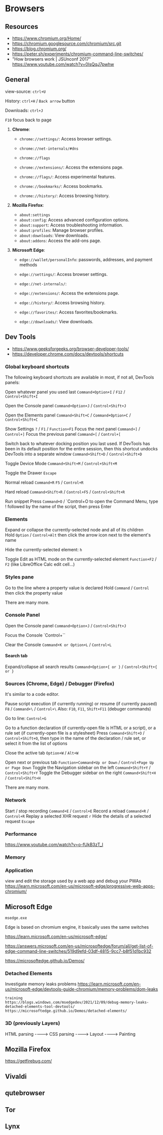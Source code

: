 # Browsers



##  Resources
- <https://www.chromium.org/Home/>
- <https://chromium.googlesource.com/chromium/src.git>
- <https://blog.chromium.org/>
- <https://peter.sh/experiments/chromium-command-line-switches/>
- "How browsers work | JSUnconf 2017" <https://www.youtube.com/watch?v=0IsQqJ7pwhw>










##  General

view-source: `ctrl+U`

History: `ctrl+H` / `Back arrow` button

Downloads: `ctrl+J`

`F10` focus back to page







1. **Chrome**:
	- `chrome://settings/`: Access browser settings.
	
	- `chrome://net-internals/#dns`
	- `chrome://flags`
	
	- `chrome://extensions/`: Access the extensions page.
	- `chrome://flags/`: Access experimental features.
	- `chrome://bookmarks/`: Access bookmarks.
	- `chrome://history/`: Access browsing history.


2. **Mozilla Firefox**:
	- `about:settings`
	- `about:config`: Access advanced configuration options.
	- `about:support`: Access troubleshooting information.
	- `about:profiles`: Manage browser profiles.
	- `about:downloads`: View downloads.
	- `about:addons`: Access the add-ons page.


3. **Microsoft Edge**:
	- `edge://wallet/personalInfo`: passwords, addresses, and payment methods
	
	- `edge://settings/`: Access browser settings.
	
	- `edge://net-internals/`:
	
	- `edge://extensions/`: Access the extensions page.
	- `edge://history/`: Access browsing history.
	- `edge://favorites/`: Access favorites/bookmarks.
	- `edge://downloads/`: View downloads.









## Dev Tools
- <https://www.geeksforgeeks.org/browser-developer-tools/>
- <https://developer.chrome.com/docs/devtools/shortcuts>





### Global keyboard shortcuts
The following keyboard shortcuts are available in most, if not all, DevTools panels:

Open whatever panel you used last
`Command+Option+I` / `F12` / `Control+Shift+I`

Open the Console panel
`Command+Option+J` / `Control+Shift+J`

Open the Elements panel
`Command+Shift+C` / `Command+Option+C` / `Control+Shift+C`




Show Settings `?` /  `F1` / `Function+F1`
Focus the next panel `Command+]` / `Control+]`
Focus the previous panel `Command+[` / `Control+[`

Switch back to whatever docking position you last used. If DevTools has been in its default position for the entire session, then this shortcut undocks DevTools into a separate window
`Command+Shift+D` / `Control+Shift+D`

Toggle Device Mode
`Command+Shift+M` /	`Control+Shift+M`

Toggle the Drawer
`Escape`

Normal reload
`Command+R`	`F5` / `Control+R`

Hard reload
`Command+Shift+R` /	`Control+F5` / `Control+Shift+R`




Run snippet
Press `Command+O` / `Control+O to open the Command Menu, type ! followed by the name of the script, then press Enter










### Elements


Expand or collapse the currently-selected node and all of its children	
Hold `Option` / `Control+Alt` then click the arrow icon next to the element's name



Hide the currently-selected element: `h`


Toggle Edit as HTML mode on the currently-selected element
`Function+F2` /	`F2` (like LibreOffice Calc edit cell...)



### Styles pane

Go to the line where a property value is declared
Hold `Command` / `Control` then click the property value


There are many more.





### Console Panel

Open the Console panel
`Command+Option+J` / `Control+Shift+J`

Focus the Console
`Control+``

Clear the Console
`Command+K or Option+L` / `Control+L`

#### Search tab
Expand/collapse all search results
`Command+Option+{ or }` / `Control+Shift+{ or }`




### Sources (Chrome, Edge) / Debugger (Firefox)

It's similar to a code editor.

Pause script execution (if currently running) or resume (if currently paused)
`F8` / `Command+\` / `Control+\`
Also:
`F10`, `F11`, `Shift+F11` (debuger commands)

Go to line: `Control+G`


Go to a function declaration (if currently-open file is HTML or a script), or a rule set (if currently-open file is a stylesheet)
Press `Command+Shift+O` / `Control+Shift+O`, then type in the name of the declaration / rule set, or select it from the list of options

Close the active tab
`Option+W` / `Alt+W`

Open next or previous tab
`Function+Command+Up or Down` /	`Control+Page Up or Page Down`
Toggle the Navigation sidebar on the left
`Command+Shift+Y` / `Control+Shift+Y`
Toggle the Debugger sidebar on the right
`Command+Shift+H` / `Control+Shift+H`



There are many more.















### Network

Start / stop recording
`Command+E` / `Control+E`
Record a reload
`Command+R` / `Control+R`
Replay a selected XHR request
`r`
Hide the details of a selected request
`Escape`









### Performance
<https://www.youtube.com/watch?v=o-fUkB3zT_I>








### Memory












### Application
view and edit the storage used by a web app and debug your PWAs
https://learn.microsoft.com/en-us/microsoft-edge/progressive-web-apps-chromium/




















## Microsoft Edge

`msedge.exe`

Edge is based on chromium engine, it basically uses the same switches

https://learn.microsoft.com/en-us/microsoft-edge/

https://answers.microsoft.com/en-us/microsoftedge/forum/all/get-list-of-edge-command-line-switches/519d9efd-03df-4815-9cc7-b8f51d1bc932


https://microsoftedge.github.io/Demos/



### Detached Elements
Investigate memory leaks problems
https://learn.microsoft.com/en-us/microsoft-edge/devtools-guide-chromium/memory-problems/dom-leaks

	training
	https://blogs.windows.com/msedgedev/2021/12/09/debug-memory-leaks-detached-elements-tool-devtools/
	https://microsoftedge.github.io/Demos/detached-elements/

### 3D (previously Layers)

HTML parsing ----> CSS parsing ----> Layout ----> Painting









## Mozilla Firefox
<https://getfirebug.com/>






## Vivaldi








## qutebrowser








## Tor











## Lynx















